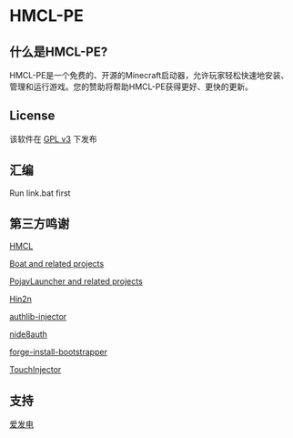 # HMCL-PE

## **什么是HMCL-PE?**

HMCL-PE是一个免费的、开源的Minecraft启动器，允许玩家轻松快速地安装、管理和运行游戏。您的赞助将帮助HMCL-PE获得更好、更快的更新。

## License

该软件在 [GPL v3](https://www.gnu.org/licenses/gpl-3.0.html) 下发布

## 汇编

Run link.bat first

## 第三方鸣谢

[HMCL](https://github.com/huanghongxun/HMCL)

[Boat and related projects](https://github.com/AOF-Dev/Boat)

[PojavLauncher and related projects](https://github.com/PojavLauncherTeam/PojavLauncher)

[Hin2n](https://github.com/switch-iot/hin2n)

[authlib-injector](https://github.com/yushijinhun/authlib-injector)

[nide8auth](https://login.mc-user.com:233/account/login)

[forge-install-bootstrapper](https://github.com/bangbang93/forge-install-bootstrapper)

[TouchInjector](https://github.com/Tungstend/TouchInjector)

## 支持

[爱发电](https://afdian.net/@tungs)
